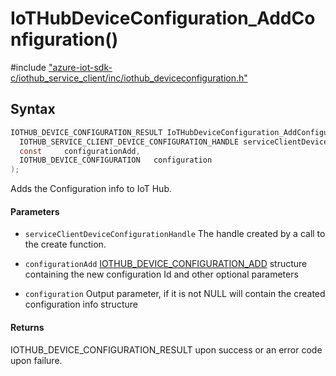 # IoTHubDeviceConfiguration_AddConfiguration()

\#include ["azure-iot-sdk-c/iothub_service_client/inc/iothub_deviceconfiguration.h"](../iot-c-ref-iothub-deviceconfiguration-h.md)  

## Syntax

```C
IOTHUB_DEVICE_CONFIGURATION_RESULT IoTHubDeviceConfiguration_AddConfiguration(
  IOTHUB_SERVICE_CLIENT_DEVICE_CONFIGURATION_HANDLE	serviceClientDeviceConfigurationHandle,
  const 	configurationAdd,
  IOTHUB_DEVICE_CONFIGURATION	configuration
);

```

Adds the Configuration info to IoT Hub.

#### Parameters
* `serviceClientDeviceConfigurationHandle` The handle created by a call to the create function. 

* `configurationAdd` [IOTHUB_DEVICE_CONFIGURATION_ADD](#struct_i_o_t_h_u_b___d_e_v_i_c_e___c_o_n_f_i_g_u_r_a_t_i_o_n___a_d_d) structure containing the new configuration Id and other optional parameters 

* `configuration` Output parameter, if it is not NULL will contain the created configuration info structure

#### Returns
IOTHUB_DEVICE_CONFIGURATION_RESULT upon success or an error code upon failure.

